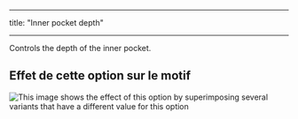- - -
title: "Inner pocket depth"
- - -

Controls the depth of the inner pocket.

## Effet de cette option sur le motif

![This image shows the effect of this option by superimposing several variants that have a different value for this option](carlton_innerpocketdepth_sample.svg "Effect of this option on the pattern")
